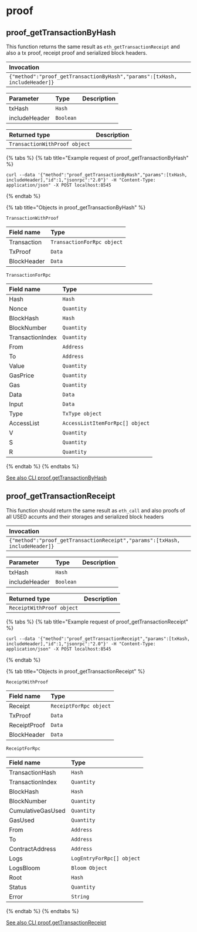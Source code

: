 # proof

## proof_getTransactionByHash

This function returns the same result as `eth_getTransactionReceipt` and also a tx proof, receipt proof and serialized block headers. 

| Invocation |
| :--- |
| `{"method":"proof_getTransactionByHash","params":[txHash, includeHeader]}` |

| Parameter | Type | Description |
| :--- | :--- | :--- |
| txHash | `Hash` |  |
| includeHeader | `Boolean` |  |

| Returned type | Description |
| :--- | :--- |
| `TransactionWithProof object` |  |

{% tabs %}
{% tab title="Example request of proof_getTransactionByHash" %}
```
curl --data '{"method":"proof_getTransactionByHash","params":[txHash, includeHeader],"id":1,"jsonrpc":"2.0"}' -H "Content-Type: application/json" -X POST localhost:8545
```
{% endtab %}

{% tab title="Objects in proof_getTransactionByHash" %}

`TransactionWithProof`

| Field name | Type |
| :--- | :--- |
| Transaction | `TransactionForRpc object` |
| TxProof | `Data` |
| BlockHeader | `Data` |

`TransactionForRpc`

| Field name | Type |
| :--- | :--- |
| Hash | `Hash` |
| Nonce | `Quantity` |
| BlockHash | `Hash` |
| BlockNumber | `Quantity` |
| TransactionIndex | `Quantity` |
| From | `Address` |
| To | `Address` |
| Value | `Quantity` |
| GasPrice | `Quantity` |
| Gas | `Quantity` |
| Data | `Data` |
| Input | `Data` |
| Type | `TxType object` |
| AccessList | `AccessListItemForRpc[] object` |
| V | `Quantity` |
| S | `Quantity` |
| R | `Quantity` |
{% endtab %}
{% endtabs %}

[See also CLI proof.getTransactionByHash](https://docs.nethermind.io/nethermind/nethermind-utilities/cli/proof#proof-gettransactionbyhash)
## proof_getTransactionReceipt

This function should return the same result as `eth_call` and also proofs of all USED accunts and their storages and serialized block headers 

| Invocation |
| :--- |
| `{"method":"proof_getTransactionReceipt","params":[txHash, includeHeader]}` |

| Parameter | Type | Description |
| :--- | :--- | :--- |
| txHash | `Hash` |  |
| includeHeader | `Boolean` |  |

| Returned type | Description |
| :--- | :--- |
| `ReceiptWithProof object` |  |

{% tabs %}
{% tab title="Example request of proof_getTransactionReceipt" %}
```
curl --data '{"method":"proof_getTransactionReceipt","params":[txHash, includeHeader],"id":1,"jsonrpc":"2.0"}' -H "Content-Type: application/json" -X POST localhost:8545
```
{% endtab %}

{% tab title="Objects in proof_getTransactionReceipt" %}

`ReceiptWithProof`

| Field name | Type |
| :--- | :--- |
| Receipt | `ReceiptForRpc object` |
| TxProof | `Data` |
| ReceiptProof | `Data` |
| BlockHeader | `Data` |

`ReceiptForRpc`

| Field name | Type |
| :--- | :--- |
| TransactionHash | `Hash` |
| TransactionIndex | `Quantity` |
| BlockHash | `Hash` |
| BlockNumber | `Quantity` |
| CumulativeGasUsed | `Quantity` |
| GasUsed | `Quantity` |
| From | `Address` |
| To | `Address` |
| ContractAddress | `Address` |
| Logs | `LogEntryForRpc[] object` |
| LogsBloom | `Bloom Object` |
| Root | `Hash` |
| Status | `Quantity` |
| Error | `String` |
{% endtab %}
{% endtabs %}

[See also CLI proof.getTransactionReceipt](https://docs.nethermind.io/nethermind/nethermind-utilities/cli/proof#proof-gettransactionreceipt)
